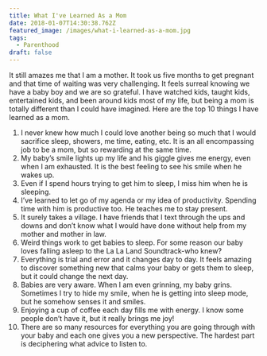 ```yaml
---
title: What I've Learned As a Mom
date: 2018-01-07T14:30:38.762Z
featured_image: /images/what-i-learned-as-a-mom.jpg
tags:
  - Parenthood
draft: false
---
```

It still amazes me that I am a mother. It took us five months to get pregnant and that time of waiting was very challenging. It feels surreal knowing we have a baby boy and we are so grateful. I have watched kids, taught kids, entertained kids, and been around kids most of my life, but being a mom is totally different than I could have imagined. Here are the top 10 things I have learned as a mom.

1. I never knew how much I could love another being so much that I would sacrifice sleep, showers, me time, eating, etc. It is an all encompassing job to be a mom, but so rewarding at the same time.
2. My baby’s  smile lights up my life and his giggle gives me energy, even when I am exhausted. It is the best feeling to see his smile when he wakes up.
3. Even if I spend hours trying to get him to sleep, I miss him when he is sleeping.
4. I’ve learned to let go of my agenda or my idea of productivity. Spending time with him is productive too. He teaches me to stay present.
5. It surely takes a village. I have friends that I text through the ups and downs and don’t know what I would have done without help from my mother and mother in law.
6. Weird things work to get babies to sleep. For some reason our baby loves falling asleep to the La La Land Soundtrack-who knew? 
7. Everything is trial and error and it changes day to day. It feels amazing to discover something new that calms your baby or gets them to sleep, but it could change the next day. 
8. Babies are very aware. When I am even grinning, my baby grins. Sometimes I try to hide my smile, when he is getting into sleep mode, but he somehow senses it and smiles.
9. Enjoying a cup of coffee each day fills me with energy. I know some people don’t have it, but it really brings me joy!
10. There are so many resources for everything you are going through with your baby and each one gives you a new perspective. The hardest part is deciphering what advice to listen to.
